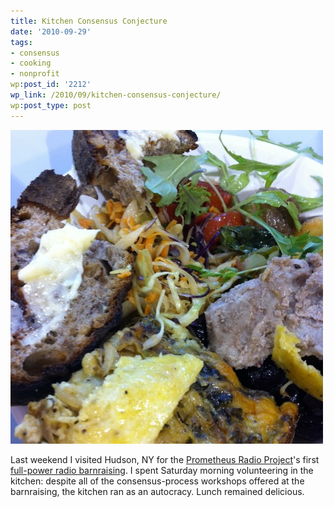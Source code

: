 ```yaml
---
title: Kitchen Consensus Conjecture
date: '2010-09-29'
tags:
- consensus
- cooking
- nonprofit
wp:post_id: '2212'
wp_link: /2010/09/kitchen-consensus-conjecture/
wp:post_type: post
---
```


[ ![](2010-09-29-Kitchen-Consensus-Conjecture/lunch-500x502.jpg "lunch") ](2010-09-29-Kitchen-Consensus-Conjecture/lunch.jpg)

Last weekend I visited Hudson, NY for the [Prometheus Radio Project](http://www.prometheusradio.org/)'s first [full-power radio barnraising](http://www.wgxc.org/). I spent Saturday morning volunteering in the kitchen: despite all of the consensus-process workshops offered at the barnraising, the kitchen ran as an autocracy. Lunch remained delicious.
